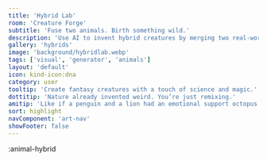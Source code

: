 ```yaml
---
title: 'Hybrid Lab'
room: 'Creature Forge'
subtitle: 'Fuse two animals. Birth something wild.'
description: 'Use AI to invent hybrid creatures by merging two real-world animals. Generate imaginative prompts and bring them to life as art.'
gallery: 'hybrids'
image: 'background/hybridlab.webp'
tags: ['visual', 'generator', 'animals']
layout: 'default'
icon: kind-icon:dna
category: user
tooltip: 'Create fantasy creatures with a touch of science and magic.'
dottitip: 'Nature already invented weird. You’re just remixing.'
amitip: 'Like if a penguin and a lion had an emotional support octopus.'
sort: highlight
navComponent: 'art-nav'
showFooter: false
---
```


:animal-hybrid